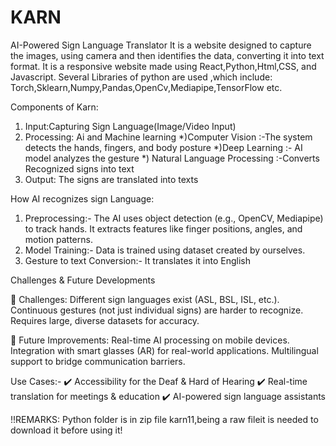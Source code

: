 # KARN
AI-Powered Sign Language Translator 
It is a website designed to capture the images, using camera and then identifies the data, converting it into text format.
It is a responsive website made using React,Python,Html,CSS, and Javascript.
Several Libraries of python are used ,which include: Torch,Sklearn,Numpy,Pandas,OpenCv,Mediapipe,TensorFlow etc.


Components of Karn:
1) Input:Capturing Sign Language(Image/Video Input)
2) Processing: Ai and Machine learning
   *)Computer Vision :-The system detects the hands, fingers, and body posture
    *)Deep Learning :- AI model analyzes the gesture
   *) Natural Language Processing :-Converts Recognized signs into text
3) Output: The signs are translated into texts
   
How AI recognizes sign Language:
1) Preprocessing:- The AI uses object detection (e.g., OpenCV, Mediapipe) to track hands.
It extracts features like finger positions, angles, and motion patterns.
2) Model Training:- Data is trained using dataset created by ourselves.
3) Gesture to text Conversion:- It translates it into English

Challenges & Future Developments

🚧 Challenges:
Different sign languages exist (ASL, BSL, ISL, etc.).
Continuous gestures (not just individual signs) are harder to recognize.
Requires large, diverse datasets for accuracy.

🚀 Future Improvements:
Real-time AI processing on mobile devices.
Integration with smart glasses (AR) for real-world applications.
Multilingual support to bridge communication barriers.


Use Cases:-
✔️ Accessibility for the Deaf & Hard of Hearing
✔️ Real-time translation for meetings & education
✔️ AI-powered sign language assistants

!!REMARKS: Python folder is in zip file karn11,being a raw fileit is needed to download it before using it!
